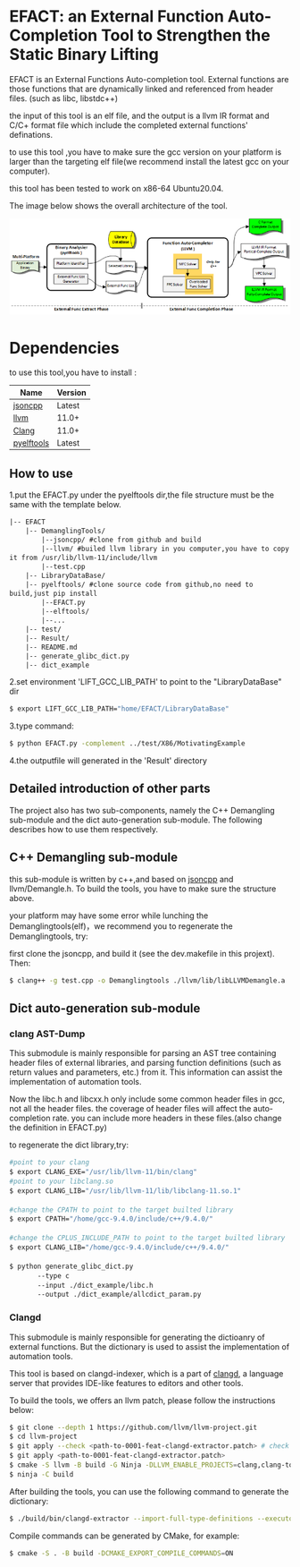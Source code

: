 # EFACT: an External Function Auto-Completion Tool to  Strengthen the Static Binary Lifting

EFACT is an External Functions Auto-completion tool. External functions are those functions that are dynamically linked and referenced from header files. (such as libc, libstdc++)

the input of this tool is an elf file, and the output is a llvm IR format and C/C+ format file which include the completed external functions' definations. 

to use this tool ,you have to make sure the gcc version on your platform is larger than the targeting elf file(we recommend install the latest gcc on your computer).

this tool has been tested to work on x86-64 Ubuntu20.04.

  The image below shows the overall architecture of the tool.

![Cute kitten](./framework.png)


# Dependencies
to use this tool,you have to install :

| Name                                                       | Version |
| ---------------------------------------------------------- | ------- |
| [jsoncpp](https://github.com/open-source-parsers/jsoncpp)                                | Latest  |
| [llvm](https://github.com/llvm/llvm-project)                                | 11.0+   |
| [Clang](http://clang.llvm.org/)                            | 11.0+   |
| [pyelftools](https://github.com/eliben/pyelftools)           | Latest  |


## How to use 
1.put the EFACT.py under the pyelftools dir,the file structure must be the same with the template below.


    |-- EFACT
        |-- DemanglingTools/
            |--jsoncpp/ #clone from github and build
            |--llvm/ #builed llvm library in you computer,you have to copy it from /usr/lib/llvm-11/include/llvm
            |--test.cpp
        |-- LibraryDataBase/
        |-- pyelftools/ #clone source code from github,no need to build,just pip install
            |--EFACT.py
            |--elftools/
            |--...
        |-- test/
        |-- Result/
        |-- README.md
        |-- generate_glibc_dict.py
        |-- dict_example



2.set environment 'LIFT_GCC_LIB_PATH' to point to the "LibraryDataBase" dir
 
```bash
$ export LIFT_GCC_LIB_PATH="home/EFACT/LibraryDataBase"
```
3.type command:
```bash
$ python EFACT.py -complement ../test/X86/MotivatingExample 
```
4.the outputfile will generated in the 'Result' directory




## Detailed introduction of other parts
The project also has two sub-components, namely the C++ Demangling sub-module and the dict auto-generation sub-module. The following describes how to use them respectively.

## C++ Demangling sub-module 
this sub-module is written by c++,and based on [jsoncpp](https://github.com/open-source-parsers/jsoncpp) and llvm/Demangle.h. To build the tools, you have to make sure the structure above.

your platform may have some error while lunching the Demanglingtools(elf)，we recommend you to regenerate the Demanglingtools, try:


first clone the jsoncpp, and build it (see the dev.makefile in this projext). Then:
```bash
$ clang++ -g test.cpp -o Demanglingtools ./llvm/lib/libLLVMDemangle.a ./jsoncpp/build/debug/lib/libjsoncpp.a
```

## Dict auto-generation  sub-module 
### clang AST-Dump
This submodule is mainly responsible for parsing an AST tree containing header files of external libraries, and parsing function definitions (such as return values and parameters, etc.) from it. This information can assist the implementation of automation tools.

Now the libc.h and libcxx.h only include some common header files in gcc, not all the header files. the coverage of header files will affect the auto-completion rate. you can include more headers in these files.(also change the definition in EFACT.py)

to regenerate the dict library,try:
```bash
#point to your clang
$ export CLANG_EXE="/usr/lib/llvm-11/bin/clang"
#point to your libclang.so
$ export CLANG_LIB="/usr/lib/llvm-11/lib/libclang-11.so.1"

#change the CPATH to point to the target builted library
$ export CPATH="/home/gcc-9.4.0/include/c++/9.4.0/"

#change the CPLUS_INCLUDE_PATH to point to the target builted library
$ export CLANG_LIB="/home/gcc-9.4.0/include/c++/9.4.0/"

$ python generate_glibc_dict.py  
       --type c 
       --input ./dict_example/libc.h 
       --output ./dict_example/allcdict_param.py 
```

            
### Clangd
This submodule is mainly responsible for generating the dictioanry of external functions. But the dictionary is used to assist the implementation of automation tools.

This tool is based on clangd-indexer, which is a part of [clangd](https://clangd.llvm.org/), a language server that provides IDE-like features to editors and other tools. 

To build the tools, we offers an llvm patch, please follow the instructions below:

```bash
$ git clone --depth 1 https://github.com/llvm/llvm-project.git
$ cd llvm-project
$ git apply --check <path-to-0001-feat-clangd-extractor.patch> # check if the patch can be applied
$ git apply <path-to-0001-feat-clangd-extractor.patch>
$ cmake -S llvm -B build -G Ninja -DLLVM_ENABLE_PROJECTS=clang,clang-tools-extra -DCMAKE_BUILD_TYPE=Release
$ ninja -C build
```

After building the tools, you can use the following command to generate the dictionary:

```bash
$ ./build/bin/clangd-extractor --import-full-type-definitions --executor=all-TUs <path-to-compile-commands.json> > ./dict_example/allcdict_clangd.py
```

Compile commands can be generated by CMake, for example:

```bash
$ cmake -S . -B build -DCMAKE_EXPORT_COMPILE_COMMANDS=ON
```